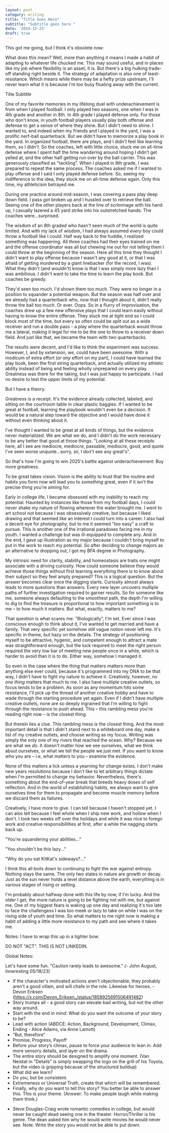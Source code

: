 ```yaml
---
layout: post
category: writing
title: "Title Goes Here"
subtitle: "Subtitle goes here."
date: '2024-12-23'
draft: true
---
```


This got me going, but I think it's obsolete now:
<!-- What matters to me?

Whenever I try to figure out what my creative life should look like moving forward, I always fall into the trap of looking online for ideas. I see the well-established and refined habits of professionals posting art, writing, ideas, and memes to an audience they built through prolific consistency. The people with the stickiest fans are usually the ones with the most obvious point of view, often one that's easy to encapsulate in a single sentence.

For someone like me, whose interests leap from whim to whim, this is daunting. My 20 year career as a designer began as a phone call from a friend simply looking for someone who could do the job well enough to get by. "I know this isn't your training, but since you know photoshop you could easily get this job."

This is hardly the stuff of purists. 

But the biggest obstacle between me and finding amy taylor-made niche is not the subject matter. It's my disposition. My whole life can be reduced to one common thread despite the throngs of interests, hobbies, and short-lived obsessions: 

"Go with the flow." -->



What does this mean? Well, more than anything it means I made a habit of adapting to whatever life chucked me. This may sound useful, and in places like my job where flexibility is an asset, it is. But there's a big hulking trade-off standing right beside it. The strategy of adaptation is also one of least-resistance. Which means while there may be a hefty prize upstream, I'll never learn what it is because I'm too busy floating away with the current.


Title
Subtitle

One of my favorite memories in my lifelong duel with underachievement is from when I played football. I only played two seasons, one when I was in 4th grade and another in 8th. In 4th grade I played defense only. For those who don't know, in youth football players usually play both offense and defense to get a sense of where they shine. But I didn't need to shine. I wanted to, and indeed when my friends and I played in the yard, I was a prolific nerf-ball quarterback. But we didn't have to memorize a play book in the yard. In organized football, there are plays, and I didn't feel like learning them, so I didn't. So the coaches, left with little choice, stuck me on all-time defense where I spent half the time wandering around hoping I didn't get yelled at, and the other half getting run over by the ball carrier. This was generously classified as "tackling". When I played in 8th grade, I was prepared to repeat the same process. The coaches asked me if I wanted to play offense and I said I only played defense before. So, seeing my indifference to the idea, they stuck me on all-time defense again. Only this time, my athleticism betrayed me.

During one practice around mid-season, I was covering a pass play deep down field. I pass got broken up and I hussled over to retrieve the ball. Seeing one of the other players back at the line of scrimmage with his hand up, I casually lazered a 45 yard strike into his outstretched hands. The coaches were...surprised.

The wisdom of an 8th graded who hasn't seen much of the world is quite limited. And with my lack of wisdom, I had always assumed _every_ boy could throw a football like I could. Half way back to the huddle, I realized something was happening. All three coaches had their eyes trained on me and the offense coordinator was all but chewing me out for not telling them I could throw at the beginning of the season. Here all this time they thought I didn't want to play offense because I wasn't any good at it, or that I was afraid of getting murdered by a giant linebacker (for the record, I was). What they didn't (and wouldn't) know is that I was simply more lazy than I was ambitious. I didn't want to take the time to learn the play book. But coaches be greedy.

They'd seen too much. I'd shown them too much. They were no longer in a position to squander a potential weapon. But the season was half over and we already had a quarterback who, now that I thought about it, didn't really throw the ball too much. Or ever. Oops. So in a flurry of improvisation, the coaches drew up a few new offensive plays that I could learn easily without having to know the entire offense. They stuck me at tight end so I could block most of the time, but every so often could be split out as a wide receiver and run a double pass - a play where the quarterback would throw me a lateral, making it legal for me to be the one to throw to a receiver down field. And just like that, we became the team with two quarterbacks.

The results were decent, and I'd like to think the experiment was success. However, I, and by extension, _we_, could have been awesome. With a modicum of extra effort (or _any_ effort on my part), I could have learned the play book, been the first string quarterback, and actually utilized my athletic ability instead of being and feeling wholly unprepared on every play. Greatness was there for the taking, but I was just happy to participate. I had no desire to test the upper limits of my potential.

But I have a theory.

Greatness is a receipt. It's the evidence already collected, labeled, and sitting on the courtroom table in clear plastic baggies. If I wanted to be great at football, learning the playbook wouldn't even be a decision. It would be a natural step toward the objective and I would have done it without even thinking about it.

I've thought I wanted to be great at all kinds of things, but the evidence never materialized. We are what we do, and I didn't do the work necessary to be any better that good at those things. "Looking at all these receipts here, all I see are mediocre, mediocre, passable, mediocre, good, and quote I've seen worse unquote...sorry, sir, I don't see any great's".

So that's how I'm going to win 2025's battle against underachievement: Buy more greatness.



To be great takes vision. Vision is the ability to trust that the routine and habits you form now will lead you to _something_ great, even if it isn't the precise thing you're aiming for. 






Early in college life, I became obsessed with my inability to reach my potential. Haunted by instances like those from my football days, I could never shake my nature of flowing wherever the water brought me. I went to art school not because I was obsessively creative, but because I liked drawing and that seemed like an interest I could turn into a career. I also had a decent eye for photography, but to me it seemed "too easy" a craft to pursue. This is another one of the irrational paradoxes facing me in my youth. I wanted a challenge but was ill-equipped to complete any. And in the end, I gave up illustration as my major because I couldn't bring myself to put in the work to reach my potential. So after deciding to change majors as an alternative to dropping out, I got my BFA degree in Photography.

My intrinsic need for clarity, stability, and homeostasis are traits one might associate with a driving curiosity. How could someone believe they would achieve those things without first learning everything there is to know about their subject so they feel amply prepared? This is a logical question. But the answer becomes clear once the digging starts. Curiosity almost always leads to more questions than answers. Every new layer uncovers multiple paths of further investigation required to garner results. So for someone like me, someone always defaulting to the smoothest path, the depth I'm willing to dig to find the treasure is proportional to how important something is to me – to how much it matters. But what, exactly, matters to me?

That question is what scares me. "Biologically", I'm set. Ever since I was conscious enough to think about it, I've wanted to get married and have a family. That very specific yet somehow still vague notion never left me. It's specific in theme, but hazy on the details. The strategy of positioning myself to be attractive, hygenic, and competent enough to attract a mate was straightforward enough, but the luck required to meet the right person required the very low bar of meeting new people once in a while, which is harder to avoid than it is to do. Either way, somehow I managed it.

So even in the case where the thing that matters matters more than anything else ever could, because it's programmed into my DNA to be that way, I didn't have to fight my nature to achieve it. Creatively, however, no _one thing_ matters that much to me. I also have multiple creative outlets, so focus tends to be a problem. As soon as any momentum hits some resistance, I'll pick up the thread of another creative hobby and have to wade through the starting procedure yet again. Even if I didn't have multiple creative outlets, none are so deeply ingrained that I'm willing to fight through the resistance to push ahead. This – this rambling mess you're reading right now – is the closest thing.

But therein lies a clue. This rambling mess _is_ the closest thing. And the most important detail is that I didn't stand next to a whiteboard one day, make a list of my creative outlets, and choose writing as my focus. Writing was simply the only one of my rivers that reached the ocean. Why? Because we are what we _do_. It doesn't matter how we see ourselves, what we think about ourselves, or what we tell the people we just met. If you want to know who you are – i.e, what matters to you – examine the evidence.

None of this matters a lick unless a yearning for change exists. I don't make new years resolutions because I don't like to let arbitrary things dictate when I'm permitted to change my behavior. Nevertheless, there's something about the end-of-year break that breeds heavy doses of self reflection. And in the world of establishing habits, we always want to give ourselves time for them to propagate and become muscle memory before we discard them as failures.

Creatively, I have more to give. I can tell because I haven't stopped yet. I can also tell because I feel whole when I ship new work, and hollow when I don't. I took two weeks off over the holidays and while it was nice to forego work and creative responsibillities at first, after a while the nagging starts back up. 

"You're squandering your abilities..." 

"You shouldn't be this lazy..."

"Why do you eat KitKat's sideways?..."

I think this all boils down to continuing to fight the war against entropy. Nothing stays the same. The only two states in nature are growth or decay. Just as the sun never holds a level distance above the earth, everything is in various stages of rising or setting. 

I'm probably about halfway done with this life by now, if I'm lucky. And the older I get, the more nature is going to be fighting not with me, but against me. One of my biggest fears is waking up one day and realizing it's too late to face the challengess I was too meek or lazy to take on while I was on the rising side of youth and time. So what matters to me right now is making a habit of adding a little more resistance to my path and see where it takes me. 


Notes: I have to wrap this up in a tighter bow. 


DO NOT "ACT". THIS IS NOT LINKEDIN.

Global Notes:

Let's have some fun. "Caution rarely leads to awesome." (- John August, Inneresting 05/18/23)

- If the character's motivated actions aren't objectionable, they probably aren't a good villain, and will chafe in the role. Likewise for heroes. -Devon Eriksen (https://x.com/Devon_Eriksen_/status/1858925691506491482)
- Story trumps all - a good story can elevate bad writing, but not the other way around.
- Start with the end in mind: What do you want the outcome of your story to be?
- Lead with action (ABDCE: Action, Background, Development, Climax, Ending - Alice Adams, via Anne Lamott)
- “But, therefore”
- Promise, Progress, Payoff
- Before your story’s climax, pause to force your audience to lean in. Add more sensory details, and layer on the drama.
- The entire story should be designed to amplify one moment. (Van Neistat in "Details" is simply swapping the logo on the grill of his Toyota, but the video is gripping because of the structured buildup)
- What did we learn?
- Do you, but be consistent.
- Extremeness or Universal Truth, create that which will be remembered.
- Finally, why do you want to tell this story? You better be able to answer this. This is your theme. (Answer: To make people laugh while making them think.)

<!-- Candidate note -->
- Steve Douglas-Craig wrote romantic comedies in college, but would never be caught dead seeing one in the theater. Horror/Thriller is his genre. The dean asked him why he would write movies he would never see. Note: Write the story you would not be able to put down.